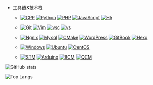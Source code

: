 - 工具链&技术栈
  - [![CPP](https://img.shields.io/badge/-C++-00599C?style=flat-square&logo=C%2B%2B&logoColor=white)](http://www.cplusplus.com/)  [![Python](https://img.shields.io/badge/-Python-3776AB?style=flat-square&logo=Python&logoColor=white)](https://www.python.org/)  [![PHP](https://img.shields.io/badge/-PHP-777BB4?style=flat-square&logo=PHP&logoColor=white)](https://www.php.net/)  [![JavaScript](https://img.shields.io/badge/-JavaScript-F7DF1E?style=flat-square&logo=JavaScript&logoColor=white)](https://www.javascript.com/)  [![H5](https://img.shields.io/badge/-HTML5-E34F26?style=flat-square&logo=HTML5&logoColor=white)](http://www.w3.org/TR/html5/)

  - [![Git](https://img.shields.io/badge/-Git-f05032?style=flat-square&logo=git&logoColor=white)](https://git-scm.com/)  [![Vim](https://img.shields.io/badge/-Vim-019733?style=flat-square&logo=Vim&logoColor=white)](https://www.vim.org/)  [![vsc](https://img.shields.io/badge/-Visual%20Studio%20Code-007ACC?style=flat-square&logo=Visual%20Studio%20Code&logoColor=white)](https://code.visualstudio.com/)  [![vs](https://img.shields.io/badge/-Visual%20Studio-5C2D91?style=flat-square&logo=Visual%20Studio&logoColor=white)](https://visualstudio.microsoft.com/)

  - [![Ngnix](https://img.shields.io/badge/-Nginx-009639?style=flat-square&logo=NGINX&logoColor=white)](https://nginx.org/)  [![Mysql](https://img.shields.io/badge/-MySQL-4479A1?style=flat-square&logo=MySQL&logoColor=white)](https://www.mysql.com/)  [![CMake](https://img.shields.io/badge/-CMake-064F8C?style=flat-square&logo=CMake&logoColor=white)](https://cmake.org/)  [![WordPress](https://img.shields.io/badge/-WordPress-21759B?style=flat-square&logo=WordPress&logoColor=white)](https://wordpress.org/)  [![GitBook](https://img.shields.io/badge/-GitBook-3884FF?style=flat-square&logo=GitBook&logoColor=white)](https://www.gitbook.com/)  [![Hexo](https://img.shields.io/badge/-Hexo-0E83CD?style=flat-square&logo=Hexo&logoColor=white)](https://hexo.io/)

  - [![Windows](https://img.shields.io/badge/Windows10-0078d7?style=flat-square&logo=windows&logoColor=fff)](https://blogs.windows.com/)  [![Ubuntu](https://img.shields.io/badge/-Ubuntu-E95420?style=flat-square&logo=Ubuntu&logoColor=white)](https://ubuntu.com/)  [![CentOS](https://img.shields.io/badge/-CentOS-262577?style=flat-square&logo=CentOS&logoColor=white)](https://www.centos.org/)

  - [![STM](https://img.shields.io/badge/STM32-03234B?style=flat-square&logo=STMicroelectronics&logoColor=fff)](https://www.st.com/)  [![Arduino](https://img.shields.io/badge/Arduino-00979D?style=flat-square&logo=Arduino&logoColor=fff)](https://www.arduino.cc/)  [![BCM](https://img.shields.io/badge/BCM-CC092F?style=flat-square&logo=Broadcom&logoColor=fff)](https://www.broadcom.com/)  [![QCM](https://img.shields.io/badge/Qualcomm-3253DC?style=flat-square&logo=Qualcomm&logoColor=fff)](https://www.qualcomm.com/)

![GitHub stats](https://github-readme-stats.vercel.app/api?username=lunzhiPenxil)

![Top Langs ](https://github-readme-stats.vercel.app/api/top-langs/?username=lunzhiPenxil)
